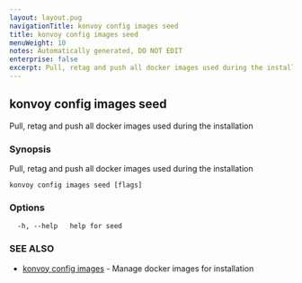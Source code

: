 ```yaml
---
layout: layout.pug
navigationTitle: konvoy config images seed
title: konvoy config images seed
menuWeight: 10
notes: Automatically generated, DO NOT EDIT
enterprise: false
excerpt: Pull, retag and push all docker images used during the installation
---
```


## konvoy config images seed

Pull, retag and push all docker images used during the installation

### Synopsis

Pull, retag and push all docker images used during the installation

```
konvoy config images seed [flags]
```

### Options

```
  -h, --help   help for seed
```

### SEE ALSO

* [konvoy config images](../)	 - Manage docker images for installation


